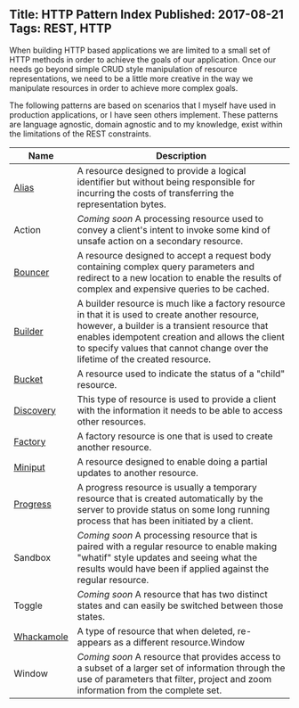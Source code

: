 Title:  HTTP Pattern Index
Published: 2017-08-21
Tags: REST, HTTP
---
When building HTTP based applications we are limited to a small set of HTTP methods in order to achieve the goals of our application. Once our needs go beyond simple CRUD style manipulation of resource representations, we need to be a little more creative in the way we manipulate resources in order to achieve more complex goals.

The following patterns are based on scenarios that I myself have used in production applications, or I have seen others implement. These patterns are language agnostic, domain agnostic and to my knowledge, exist within the limitations of the REST constraints. 

| Name | Description |
|---|---|
| [Alias](https://gooroo.io/GoorooTHINK/Article/16407/HTTP-Patterns--Alias) | A resource designed to provide a logical identifier but without being responsible for incurring the costs of transferring the representation bytes.|
|Action | *Coming soon* A processing resource used to convey a client's intent to invoke some kind of unsafe action on a secondary resource.| 
|[Bouncer](https://gooroo.io/GoorooTHINK/Article/16583/HTTP-Patterns---Bouncer)| A resource designed to accept a request body containing complex query parameters and redirect to a new location to enable the results of complex and expensive queries to be cached.|
|[Builder]() | A builder resource is much like a factory resource in that it is used to create another resource, however, a builder is a transient resource that enables idempotent creation and allows the client to specify values that cannot change over the lifetime of the created resource.|
|[Bucket](https://gooroo.io/GoorooTHINK/Article/16406/HTTP-Patterns---Bucket) | A resource used to indicate the status of a "child" resource. |
|[Discovery](https://gooroo.io/GoorooTHINK/Article/16564/HTTP-Patterns---Discovery) | This type of resource is used to provide a client with the information it needs to be able to access other resources.| 
|[Factory](https://gooroo.io/GoorooTHINK/Article/16651/HTTP-Patterns--Factory/25702) | A factory resource is one that is used to create another resource. |
|[Miniput](https://gooroo.io/GoorooTHINK/Article/16412/HTTP-Patterns-Miniput) | A resource designed to enable doing a partial updates to another resource.|
|[Progress](https://gooroo.io/GoorooTHINK/Article/16673/Http-Patterns-Progress) | A progress resource is usually a temporary resource that is created automatically by the server to provide status on some long running process that has been initiated by a client. 
|Sandbox | *Coming soon*  A processing resource that is paired with a regular resource to enable making "whatif" style updates and seeing what the results would have been if applied against the regular resource. | 
|Toggle | *Coming soon* A resource that has two distinct states and can easily be switched between those states.|
|[Whackamole](https://gooroo.io/GoorooTHINK/Article/16402/HTTP-Patterns--Whackamole) | A type of resource that when deleted, re-appears as a different resource.Window |
|Window | *Coming soon*  A resource that provides access to a subset of a larger set of information through the use of parameters that filter, project and zoom information from the complete set.|







